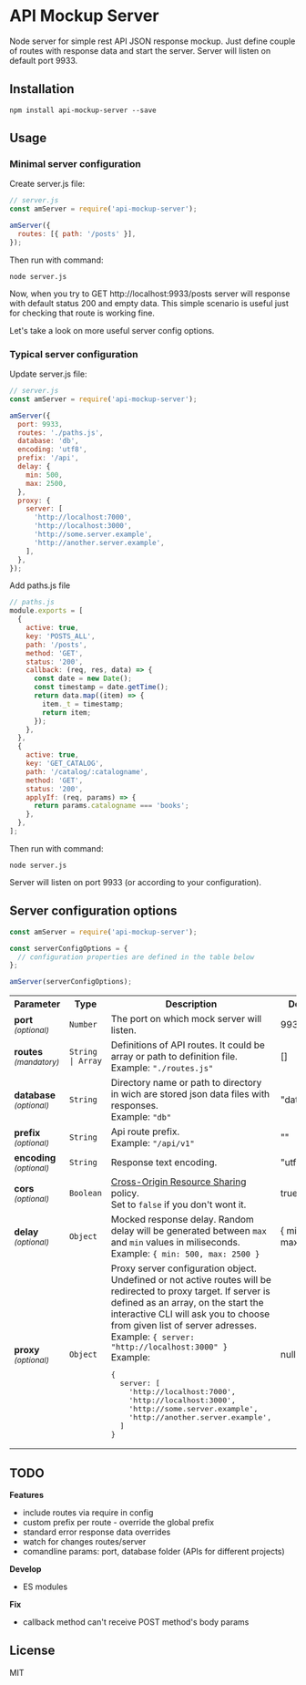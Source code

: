 # API Mockup Server

Node server for simple rest API JSON response mockup. Just define couple of routes with response data and start the server. Server will listen on default port 9933.

## Installation

```
npm install api-mockup-server --save
```

## Usage

### Minimal server configuration

Create server.js file:

```javascript
// server.js
const amServer = require('api-mockup-server');

amServer({
  routes: [{ path: '/posts' }],
});
```

Then run with command:

```
node server.js
```

Now, when you try to GET http://localhost:9933/posts server will response with default status 200 and empty data. This simple scenario is useful just for checking that route is working fine.

Let's take a look on more useful server config options.

### Typical server configuration

Update server.js file:

```javascript
// server.js
const amServer = require('api-mockup-server');

amServer({
  port: 9933,
  routes: './paths.js',
  database: 'db',
  encoding: 'utf8',
  prefix: '/api',
  delay: {
    min: 500,
    max: 2500,
  },
  proxy: {
    server: [
      'http://localhost:7000',
      'http://localhost:3000',
      'http://some.server.example',
      'http://another.server.example',
    ],
  },
});
```

Add paths.js file

```javascript
// paths.js
module.exports = [
  {
    active: true,
    key: 'POSTS_ALL',
    path: '/posts',
    method: 'GET',
    status: '200',
    callback: (req, res, data) => {
      const date = new Date();
      const timestamp = date.getTime();
      return data.map((item) => {
        item._t = timestamp;
        return item;
      });
    },
  },
  {
    active: true,
    key: 'GET_CATALOG',
    path: '/catalog/:catalogname',
    method: 'GET',
    status: '200',
    applyIf: (req, params) => {
      return params.catalogname === 'books';
    },
  },
];
```

Then run with command:

```
node server.js
```

Server will listen on port 9933 (or according to your configuration).

## Server configuration options

```javascript
const amServer = require('api-mockup-server');

const serverConfigOptions = {
  // configuration properties are defined in the table below
};

amServer(serverConfigOptions);
```

<table>
  <tr><th>Parameter</th><th>Type</th><th>Description</th><th>Default</th></tr>
  <tr>
    <td><b>port</b><br><small><em>(optional)</em></small></td>
    <td><code>Number</code></td>
    <td>The port on which mock server will listen.</td>
    <td>9933</td>
  </tr>
  <tr>
    <td><b>routes</b><br><small><em>(mandatory)</em></small></td>
    <td><code>String | Array</code></td>
    <td>Definitions of API routes. It could be array or path to definition file.<br>Example: <code>"./routes.js"</code></td>
    <td>[]</td>
  </tr>
  <tr>
    <td><b>database</b><br><small><em>(optional)</em></small></td>
    <td><code>String</code></td>
    <td>Directory name or path to directory in wich are stored json data files with responses.<br>Example: <code>"db"</code></td>
    <td>"database"</td>
  </tr>
  <tr>
    <td><b>prefix</b><br><small><em>(optional)</em></small></td>
    <td><code>String</code></td>
    <td>Api route prefix. <br>Example: <code>"/api/v1"</code></td>
    <td>""</td>
  </tr>
  <tr>
    <td><b>encoding</b><br><small><em>(optional)</em></small></td>
    <td><code>String</code></td>
    <td>Response text encoding.</td>
    <td>"utf8"</td>
  </tr>
  <tr>
    <td><b>cors</b><br><em><small>(optional)</small></em></td>
    <td><code>Boolean</code></td>
    <td>
      <a href="https://developer.mozilla.org/en-US/docs/Web/HTTP/CORS">Cross-Origin Resource Sharing</a> policy.
      <br>Set to <code>false</code> if you don't wont it.
    </td>
    <td>true</td>
  </tr>
  <tr>
    <td><b>delay</b><br><small><em>(optional)</em></small></td>
    <td><code>Object</code></td>
    <td>Mocked response delay. Random delay will be generated between <code>max</code> and <code>min</code> values in miliseconds.
      <br>Example: <code>{ min: 500, max: 2500 }</code>
    </td>
    <td>{ min: 0, max: 0}</td>
  </tr>
  <tr>
    <td><b>proxy</b><br><small><em>(optional)</em></small></td>
    <td><code>Object</code></td>
    <td>Proxy server configuration object. Undefined or not active routes will be redirected to proxy target. If server is defined as an array, on the start the interactive CLI will ask you to choose from given list of server adresses.
      <br>Example: <code>{ server: "http://localhost:3000" }</code>
      <br>Example: 
<pre>
{
  server: [
    'http://localhost:7000',
    'http://localhost:3000',
    'http://some.server.example',
    'http://another.server.example',
  ]
}
</pre>
    </td>
    <td>null</td>
  </tr>
</table>

## TODO

**Features**

- include routes via require in config
- custom prefix per route - override the global prefix
- standard error response data overrides
- watch for changes routes/server
- comandline params: port, database folder (APIs for different projects)

**Develop**

- ES modules

**Fix**

- callback method can't receive POST method's body params

## License

MIT
